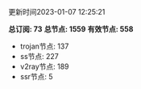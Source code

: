 更新时间2023-01-07 12:25:21

**总订阅: 73**
**总节点: 1559**
**有效节点: 558**
- trojan节点: 137
- ss节点: 227
- v2ray节点: 189
- ssr节点: 5
